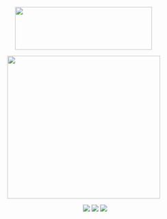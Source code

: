 <p align="center">
  <img width="320" height="100" src="https://spotify-github-profile.kittinanx.com/api/view?uid=cc7ruoqolcp0f2nf5f1txlivi&cover_image=true&theme=natemoo-re&show_offline=true&background_color=121212&interchange=false&bar_color_cover=true&bar_color=53b14f)](https://github.com/kittinan/spotify-github-profile)](https://spotify-github-profile.kittinanx.com/api/view?uid=cc7ruoqolcp0f2nf5f1txlivi&redirect=true)">
</p>


<p align="center">
  <img width="357" height="333" src="https://files.catbox.moe/xgroij.png">
</p>

&emsp; &emsp; &emsp; &emsp; &emsp; &emsp; &emsp; &emsp; &emsp; &emsp; &emsp; &emsp; &emsp; &emsp; [<img src="https://cdn.discordapp.com/attachments/805551315400654889/1361027393560772798/rentry.png?ex=67fd4309&is=67fbf189&hm=958860a1a5079ecb314cdd4999730a525cb3e92232e81a7ccf32f56b7b8c6fcf&">](https://rentry.co/piltoversviolyn) [<img src="https://cdn.discordapp.com/attachments/805551315400654889/1361030158311624817/straw.png?ex=67fd459c&is=67fbf41c&hm=b0726f402046d4957391441fb3ebf226f44afdb34e49bde88d32d47e244b93db&">](https://timecapsule.straw.page) [<img src="https://cdn.discordapp.com/attachments/805551315400654889/1361030486444474438/pros.png?ex=67fd45ea&is=67fbf46a&hm=afd13846f2022e2b3051accbd1e85ae68fdd09987dec65ca8a48640a262e71e7&">](https://pronouns.cc/@violyn)
